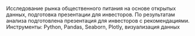 Исследование рынка общественного питания на основе открытых данных, подготовка презентации для инвесторов. По результатам анализа подготовлена презентация для инвесторов с рекомендациями. Инструменты: Python, Pandas, Seaborn, Plotly, визуализация данных
